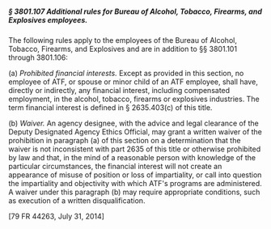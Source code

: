 ##### § 3801.107 Additional rules for Bureau of Alcohol, Tobacco, Firearms, and Explosives employees. #####

The following rules apply to the employees of the Bureau of Alcohol, Tobacco, Firearms, and Explosives and are in addition to §§ 3801.101 through 3801.106:

(a) *Prohibited financial interests.* Except as provided in this section, no employee of ATF, or spouse or minor child of an ATF employee, shall have, directly or indirectly, any financial interest, including compensated employment, in the alcohol, tobacco, firearms or explosives industries. The term financial interest is defined in § 2635.403(c) of this title.

(b) *Waiver.* An agency designee, with the advice and legal clearance of the Deputy Designated Agency Ethics Official, may grant a written waiver of the prohibition in paragraph (a) of this section on a determination that the waiver is not inconsistent with part 2635 of this title or otherwise prohibited by law and that, in the mind of a reasonable person with knowledge of the particular circumstances, the financial interest will not create an appearance of misuse of position or loss of impartiality, or call into question the impartiality and objectivity with which ATF's programs are administered. A waiver under this paragraph (b) may require appropriate conditions, such as execution of a written disqualification.

[79 FR 44263, July 31, 2014]